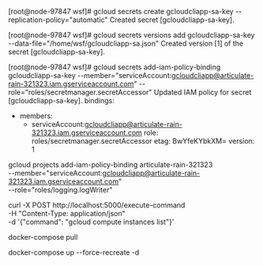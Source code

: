 
[root@node-97847 wsf]# gcloud secrets create gcloudcliapp-sa-key --replication-policy="automatic"
Created secret [gcloudcliapp-sa-key].


[root@node-97847 wsf]# gcloud secrets versions add gcloudcliapp-sa-key --data-file="/home/wsf/gcloudcliapp-sa.json"
Created version [1] of the secret [gcloudcliapp-sa-key].


[root@node-97847 wsf]# gcloud secrets add-iam-policy-binding gcloudcliapp-sa-key --member="serviceAccount:gcloudcliapp@articulate-rain-321323.iam.gserviceaccount.com" --role="roles/secretmanager.secretAccessor"
Updated IAM policy for secret [gcloudcliapp-sa-key].
bindings:
- members:
  - serviceAccount:gcloudcliapp@articulate-rain-321323.iam.gserviceaccount.com
  role: roles/secretmanager.secretAccessor
etag: BwYfeKYbkXM=
version: 1



gcloud projects add-iam-policy-binding articulate-rain-321323 \
    --member="serviceAccount:gcloudcliapp@articulate-rain-321323.iam.gserviceaccount.com" \
    --role="roles/logging.logWriter"



curl -X POST http://localhost:5000/execute-command \
     -H "Content-Type: application/json" \
     -d '{"command": "gcloud compute instances list"}'



docker-compose pull

docker-compose up --force-recreate -d
